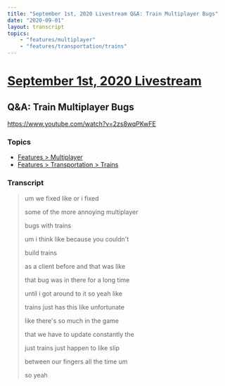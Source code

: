 ```yaml
---
title: "September 1st, 2020 Livestream Q&A: Train Multiplayer Bugs"
date: "2020-09-01"
layout: transcript
topics:
    - "features/multiplayer"
    - "features/transportation/trains"
---
```

# [September 1st, 2020 Livestream](../2020-09-01.md)
## Q&A: Train Multiplayer Bugs
https://www.youtube.com/watch?v=2zs8wqPKwFE

### Topics
* [Features > Multiplayer](../topics/features/multiplayer.md)
* [Features > Transportation > Trains](../topics/features/transportation/trains.md)

### Transcript

> um we fixed like or i fixed
>
> some of the more annoying multiplayer
>
> bugs with trains
>
> um i think like because you couldn't
>
> build trains
>
> as a client before and that was like
>
> that bug was in there for a long time
>
> until i got around to it so yeah like
>
> trains just has this like unfortunate
>
> like there's so much in the game
>
> that we have to update constantly the
>
> just trains just happen to like slip
>
> between our fingers all the time um
>
> so yeah
>
